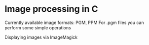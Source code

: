 # Image processing in C

Currently available image formats: PGM, PPM
For .pgm files you can perform some simple operations

Displaying images via ImageMagick
